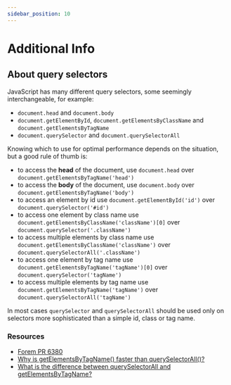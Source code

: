 ```yaml
---
sidebar_position: 10
---
```


# Additional Info

## About query selectors

JavaScript has many different query selectors, some seemingly interchangeable,
for example:

- `document.head` and `document.body`
- `document.getElementById`, `document.getElementsByClassName` and
  `document.getElementsByTagName`
- `document.querySelector` and `document.querySelectorAll`

Knowing which to use for optimal performance depends on the situation, but a
good rule of thumb is:

- to access the **head** of the document, use `document.head` over
  `document.getElementsByTagName('head')`
- to access the **body** of the document, use `document.body` over
  `document.getElementsByTagName('body')`
- to access an element by id use `document.getElementById('id')` over
  `document.querySelector('#id')`
- to access one element by class name use
  `document.getElementsByClassName('className')[0]` over
  `document.querySelector('.className')`
- to access multiple elements by class name use
  `document.getElementsByClassName('className')` over
  `document.querySelectorAll('.className')`
- to access one element by tag name use
  `document.getElementsByTagName('tagName')[0]` over
  `document.querySelector('tagName')`
- to access multiple elements by tag name use
  `document.getElementsByTagName('tagName')` over
  `document.querySelectorAll('tagName')`

In most cases `querySelector` and `querySelectorAll` should be used only on
selectors more sophisticated than a simple id, class or tag name.

### Resources

- [Forem PR 6380](https://github.com/forem/forem/issues/6380#issuecomment-592989438)
- [Why is getElementsByTagName() faster than querySelectorAll()?](https://humanwhocodes.com/blog/2010/09/28/why-is-getelementsbytagname-faster-that-queryselectorall/)
- [What is the difference between querySelectorAll and getElementsByTagName?](https://stackoverflow.com/a/30921553/4186181)
